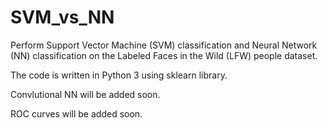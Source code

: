 # SVM_vs_NN

Perform Support Vector Machine (SVM) classification and Neural Network (NN) classification on the Labeled Faces in the Wild (LFW) people dataset.

The code is written in Python 3 using sklearn library.

Convlutional NN will be added soon. 

ROC curves will be added soon. 
